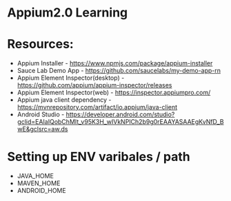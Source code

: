 # Appium2.0 Learning

Resources:
=========
- Appium Installer - https://www.npmjs.com/package/appium-installer
- Sauce Lab Demo App - https://github.com/saucelabs/my-demo-app-rn
- Appium Element Inspector(desktop) - https://github.com/appium/appium-inspector/releases
- Appium Element Inspector(web) - https://inspector.appiumpro.com/
- Appium java client dependency - https://mvnrepository.com/artifact/io.appium/java-client
- Android Studio - https://developer.android.com/studio?gclid=EAIaIQobChMIt_v95K3H_wIVkNPICh2b9g0rEAAYASAAEgKvNfD_BwE&gclsrc=aw.ds

Setting up ENV varibales / path
===============================
- JAVA_HOME
- MAVEN_HOME
- ANDROID_HOME
